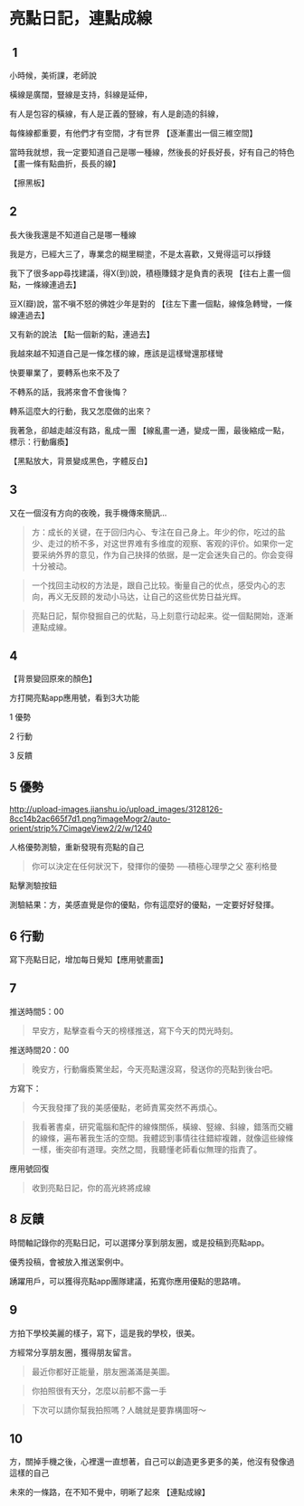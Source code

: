 # 亮點日記，連點成線

##  1

小時候，美術課，老師說

橫線是廣闊，豎線是支持，斜線是延伸，

有人是包容的橫線，有人是正義的豎線，有人是創造的斜線，

每條線都重要，有他們才有空間，才有世界 【逐漸畫出一個三維空間】

當時我就想，我一定要知道自己是哪一種線，然後長的好長好長，好有自己的特色【畫一條有點曲折，長長的線】

【擦黑板】

## 2

長大後我還是不知道自己是哪一種線

我是方，已經大三了，專業念的糊里糊塗，不是太喜歡，又覺得這可以掙錢

我下了很多app尋找建議，得X(到)說，積極賺錢才是負責的表現 【往右上畫一個點，一條線連過去】

豆X(瓣)說，當不嗔不怒的佛姓少年是對的 【往左下畫一個點，線條急轉彎，一條線連過去】

又有新的說法 【點一個新的點，連過去】

我越來越不知道自己是一條怎樣的線，應該是這樣彎還那樣彎

快要畢業了，要轉系也來不及了

不轉系的話，我將來會不會後悔？

轉系這麼大的行動，我又怎麼做的出來？

我著急，卻越走越沒有路，亂成一團 【線亂畫一通，變成一團，最後縮成一點，標示：行動癱瘓】


【黑點放大，背景變成黑色，字體反白】

## 3

又在一個沒有方向的夜晚，我手機傳來簡訊…

> 方：成长的关键，在于回归内心、专注在自己身上。年少的你，吃过的盐少、走过的桥不多，对这世界难有多维度的观察、客观的评价。如果你一定要采纳外界的意见，作为自己抉择的依据，是一定会迷失自己的。你会变得十分被动。

> 一个找回主动权的方法是，跟自己比较。衡量自己的优点，感受内心的志向，再义无反顾的发动小马达，让自己的这些优势日益光辉。

> 亮點日記，幫你發掘自己的优點，马上刻意行动起来。從一個點開始，逐漸連點成線。

## 4

【背景變回原來的顏色】

方打開亮點app應用號，看到3大功能

1 優勢

2 行動

3 反饋

##  5 優勢
http://upload-images.jianshu.io/upload_images/3128126-8cc14b2ac665f7d1.png?imageMogr2/auto-orient/strip%7CimageView2/2/w/1240

人格優勢測驗，重新發現有亮點的自己

> 你可以決定在任何狀況下，發揮你的優勢 ──積極心理學之父 塞利格曼

點擊測驗按鈕

測驗結果：方，美感直覺是你的優點，你有這麼好的優點，一定要好好發揮。

## 6 行動

寫下亮點日記，增加每日覺知【應用號畫面】

## 7

推送時間5：00

> 早安方，點擊查看今天的榜樣推送，寫下今天的閃光時刻。

推送時間20：00

> 晚安方，行動癱瘓驚坐起，今天亮點還沒寫，發送你的亮點到後台吧。

方寫下：

> 今天我發揮了我的美感優點，老師責罵突然不再煩心。

> 我看著書桌，研究電腦和配件的線條關係，橫線、竪線、斜線，錯落而交纏的線條，遍布著我生活的空間。我體認到事情往往錯綜複雜，就像這些線條一樣，衝突卻有道理。突然之間，我聽懂老師看似無理的指責了。

應用號回復

> 收到亮點日記，你的高光終將成線

## 8 反饋

時間軸記錄你的亮點日記，可以選擇分享到朋友圈，或是投稿到亮點app。

優秀投稿，會被放入推送案例中。

踴躍用戶，可以獲得亮點app團隊建議，拓寬你應用優點的思路唷。

## 9

方拍下學校美麗的樣子，寫下，這是我的學校，很美。

方經常分享朋友圈，獲得朋友留言。

> 最近你都好正能量，朋友圈滿滿是美圖。

> 你拍照很有天分，怎麼以前都不露一手

> 下次可以請你幫我拍照嗎？人醜就是要靠構圖呀～

## 10

方，關掉手機之後，心裡還一直想著，自己可以創造更多更多的美，他沒有發像過這樣的自己

未來的一條路，在不知不覺中，明晰了起來 【連點成線】






